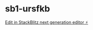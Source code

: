# sb1-ursfkb

[Edit in StackBlitz next generation editor ⚡️](https://stackblitz.com/~/github.com/MoatazBen/sb1-ursfkb)